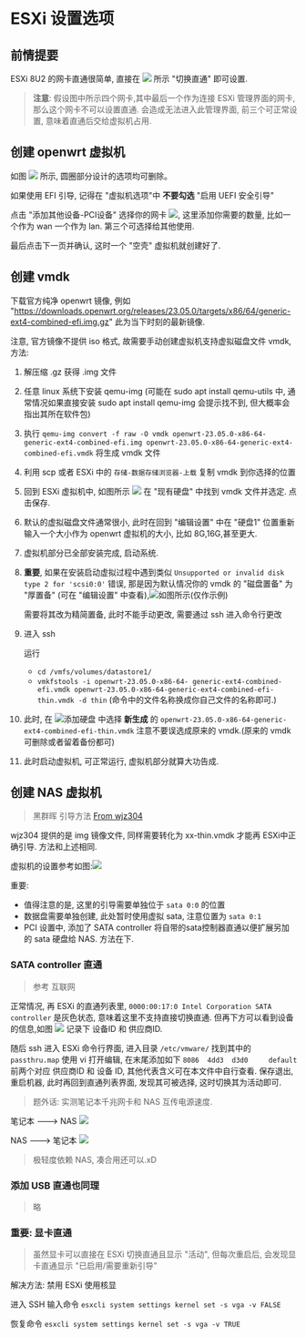 # ESXi 设置选项
## 前情提要
ESXi 8U2 的网卡直通很简单, 直接在 ![](./img/0.png) 所示 "切换直通" 即可设置.

> **注意**: 假设图中所示四个网卡,其中最后一个作为连接 ESXi 管理界面的网卡, 那么这个网卡不可以设置直通. 会造成无法进入此管理界面, 前三个可正常设置, 意味着直通后交给虚拟机占用.

## 创建 openwrt 虚拟机
如图 ![](./img/1.png) 所示, 圆圈部分设计的选项均可删除。

如果使用 EFI 引导, 记得在 "虚拟机选项"中 **不要勾选** "启用 UEFI 安全引导"

点击 "添加其他设备-PCI设备" 选择你的网卡 ![](./img/5.png), 这里添加你需要的数量, 比如一个作为 wan 一个作为 lan. 第三个可选择给其他使用.

最后点击下一页并确认, 这时一个 "空壳" 虚拟机就创建好了.

## 创建 vmdk 
下载官方纯净 openwrt 镜像, 例如 "https://downloads.openwrt.org/releases/23.05.0/targets/x86/64/generic-ext4-combined-efi.img.gz" 此为当下时刻的最新镜像.

注意, 官方镜像不提供 iso 格式, 故需要手动创建虚拟机支持虚拟磁盘文件 vmdk,方法:
1. 解压缩 .gz 获得 .img 文件
2. 任意 linux 系统下安装 qemu-img (可能在 sudo apt install qemu-utils 中, 通常情况如果直接安装 sudo apt install qemu-img 会提示找不到, 但大概率会指出其所在软件包)
3. 执行 `qemu-img convert -f raw -O vmdk openwrt-23.05.0-x86-64-generic-ext4-combined-efi.img openwrt-23.05.0-x86-64-generic-ext4-combined-efi.vmdk` 将生成 vmdk 文件
4. 利用 scp 或者 ESXi 中的 `存储-数据存储浏览器-上载` 复制 vmdk 到你选择的位置
5. 回到 ESXi 虚拟机中, 如图所示 ![](./img/4.png) 在 "现有硬盘" 中找到 vmdk 文件并选定. 点击保存.
6. 默认的虚拟磁盘文件通常很小, 此时在回到 "编辑设置" 中在 "硬盘1" 位置重新输入一个大小作为 openwrt 虚拟机的大小, 比如 8G,16G,甚至更大.
7. 虚拟机部分已全部安装完成, 启动系统.
8. **重要**, 如果在安装启动虚拟过程中遇到类似 `Unsupported or invalid disk type 2 for 'scsi0:0'` 错误, 那是因为默认情况你的 vmdk 的 "磁盘置备" 为 "厚置备" (可在 "编辑设置" 中查看),![如图所示](./img/3.png)(仅作示例)

    需要将其改为精简置备, 此时不能手动更改, 需要通过 ssh 进入命令行更改
9. 进入 ssh
   
   运行
   - `cd /vmfs/volumes/datastore1/`
   - `vmkfstools -i openwrt-23.05.0-x86-64-
generic-ext4-combined-efi.vmdk openwrt-23.05.0-x86-64-generic-ext4-combined-efi-thin.vmdk -d thin` (命令中的文件名称换成你自己文件的名称即可.)
10. 此时, 在 ![添加硬盘](./img/4.png) 中选择 **新生成** 的 `openwrt-23.05.0-x86-64-generic-ext4-combined-efi-thin.vmdk` 注意不要误选成原来的 vmdk.(原来的 vmdk 可删除或者留着备份都可)
11. 此时启动虚拟机, 可正常运行, 虚拟机部分就算大功告成.


## 创建 NAS 虚拟机
> 黑群晖 引导方法 [From wjz304](https://github.com/wjz304/arpl-i18n)

wjz304 提供的是 img 镜像文件, 同样需要转化为 xx-thin.vmdk 才能再 ESXi中正确引导. 方法和上述相同.

虚拟机的设置参考如图:![](./img/nas1.png)

重要:
- 值得注意的是, 这里的引导需要单独位于 `sata 0:0` 的位置
- 数据盘需要单独创建, 此处暂时使用虚拟 sata, 注意位置为 `sata 0:1`
- PCI 设置中, 添加了 SATA controller 将自带的sata控制器直通以便扩展另加的 sata 硬盘给 NAS. 方法在下.

### SATA controller 直通
> 参考 互联网

正常情况, 再 ESXi 的直通列表里, `0000:00:17:0 Intel Corporation SATA controller` 是灰色状态, 意味着这里不支持直接切换直通. 但再下方可以看到设备的信息,如图 ![](./img/nas2.png)
记录下 设备ID 和 供应商ID.

随后 ssh 进入 ESXi 命令行界面, 进入目录 `/etc/vmware/` 找到其中的 `passthru.map` 使用 vi 打开编辑, 在末尾添加如下 `8086  4dd3  d3d0     default` 前两个对应 供应商ID 和 设备 ID, 其他代表含义可在本文件中自行查看. 保存退出, 重启机器, 此时再回到直通列表界面, 发现其可被选择, 这时切换其为活动即可.

> 题外话: 实测笔记本千兆网卡和 NAS 互传电源速度.

笔记本 ---> NAS
![](./img/test1.png)

NAS ---> 笔记本 
![](./img/test2.png)

> 极轻度依赖 NAS, 凑合用还可以.xD

### 添加 USB 直通也同理
>略

### 重要: 显卡直通
> 虽然显卡可以直接在 ESXi 切换直通且显示 "活动", 但每次重启后, 会发现显卡直通显示 "已启用/需要重新引导"

解决方法: 禁用 ESXi 使用核显

进入 SSH 输入命令 `esxcli system settings kernel set -s vga -v FALSE`

恢复命令 `esxcli system settings kernel set -s vga -v TRUE`
